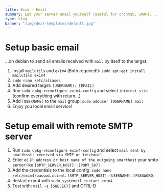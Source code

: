 ```yaml
---
title: Exim - Email
summary: Let your server email yourself (useful for crontab, SMART, ...)
type: blog
banner: "/img/dear-templates/default.jpg"
---
```


# Setup basic email #
...on debian to send all emails received with `mail` by itself to the target.
1. Install `mailutils` and `exim4` (Both required!): `sudo apt-get install mailutils exim4`
2. `sudo nano /etc/aliases`
3. Add desired target: `[USERNAME]: [EMAIL]`
4. Run `sudo dpkg-reconfigure exim4-config` and select `internet site` (confirm everything with return...)
5. Add `[USERNAME]` to the `mail` group: `sudo adduser [USERNAME] mail`
6. Enjoy you local email service!

# Setup email with remote SMTP server #
1. Run `sudo dpkg-reconfigure exim4-config` and select `mail sent by smarthost; received via SMTP or fetchmail`
2. Enter at `IP address or host name of the outgoing smarthost` your smtp server like `[SMTP_SERVER_HOST]::[PORT_587]`
3. Add the credentials to the local config: `sudo nano /etc/exim4/passwd.client`: `[SMTP_SERVER_HOST]:[USERNAME]:[PASSWORD]`
4. Restart exim4 with `sudo systemctl restart exim4`
5. Test with: `mail -s [SUBJECT]` and CTRL-D
